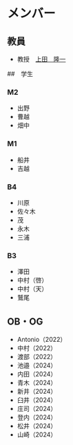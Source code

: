 # メンバー

## 教員
* 教授　[上田　隆一](https://ja.wikipedia.org/wiki/%E4%B8%8A%E7%94%B0%E9%9A%86%E4%B8%80)

##　学生

### M2
* 出野
* 曹越
* 畑中

### M1
* 船井
* 吉越

### B4
* 川原
* 佐々木
* 茂
* 永木
* 三浦

### B3
* 澤田
* 中村（啓）
* 中村（天）
* 鷲尾

## OB・OG
* Antonio（2022）
* 中村（2022）
* 渡部（2022）
* 池邉（2024）
* 内田（2024）
* 青木（2024）
* 新井（2024）
* 臼井（2024）
* 庄司（2024）
* 登内（2024）
* 松井（2024）
* 山崎（2024）
